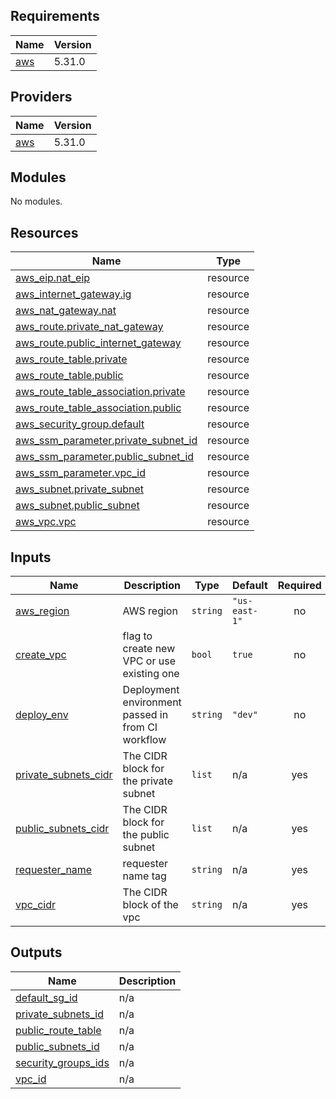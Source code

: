 <!-- BEGIN_TF_DOCS -->
## Requirements

| Name | Version |
|------|---------|
| <a name="requirement_aws"></a> [aws](#requirement\_aws) | 5.31.0 |

## Providers

| Name | Version |
|------|---------|
| <a name="provider_aws"></a> [aws](#provider\_aws) | 5.31.0 |

## Modules

No modules.

## Resources

| Name | Type |
|------|------|
| [aws_eip.nat_eip](https://registry.terraform.io/providers/hashicorp/aws/5.31.0/docs/resources/eip) | resource |
| [aws_internet_gateway.ig](https://registry.terraform.io/providers/hashicorp/aws/5.31.0/docs/resources/internet_gateway) | resource |
| [aws_nat_gateway.nat](https://registry.terraform.io/providers/hashicorp/aws/5.31.0/docs/resources/nat_gateway) | resource |
| [aws_route.private_nat_gateway](https://registry.terraform.io/providers/hashicorp/aws/5.31.0/docs/resources/route) | resource |
| [aws_route.public_internet_gateway](https://registry.terraform.io/providers/hashicorp/aws/5.31.0/docs/resources/route) | resource |
| [aws_route_table.private](https://registry.terraform.io/providers/hashicorp/aws/5.31.0/docs/resources/route_table) | resource |
| [aws_route_table.public](https://registry.terraform.io/providers/hashicorp/aws/5.31.0/docs/resources/route_table) | resource |
| [aws_route_table_association.private](https://registry.terraform.io/providers/hashicorp/aws/5.31.0/docs/resources/route_table_association) | resource |
| [aws_route_table_association.public](https://registry.terraform.io/providers/hashicorp/aws/5.31.0/docs/resources/route_table_association) | resource |
| [aws_security_group.default](https://registry.terraform.io/providers/hashicorp/aws/5.31.0/docs/resources/security_group) | resource |
| [aws_ssm_parameter.private_subnet_id](https://registry.terraform.io/providers/hashicorp/aws/5.31.0/docs/resources/ssm_parameter) | resource |
| [aws_ssm_parameter.public_subnet_id](https://registry.terraform.io/providers/hashicorp/aws/5.31.0/docs/resources/ssm_parameter) | resource |
| [aws_ssm_parameter.vpc_id](https://registry.terraform.io/providers/hashicorp/aws/5.31.0/docs/resources/ssm_parameter) | resource |
| [aws_subnet.private_subnet](https://registry.terraform.io/providers/hashicorp/aws/5.31.0/docs/resources/subnet) | resource |
| [aws_subnet.public_subnet](https://registry.terraform.io/providers/hashicorp/aws/5.31.0/docs/resources/subnet) | resource |
| [aws_vpc.vpc](https://registry.terraform.io/providers/hashicorp/aws/5.31.0/docs/resources/vpc) | resource |

## Inputs

| Name | Description | Type | Default | Required |
|------|-------------|------|---------|:--------:|
| <a name="input_aws_region"></a> [aws\_region](#input\_aws\_region) | AWS region | `string` | `"us-east-1"` | no |
| <a name="input_create_vpc"></a> [create\_vpc](#input\_create\_vpc) | flag to create new VPC or use existing one | `bool` | `true` | no |
| <a name="input_deploy_env"></a> [deploy\_env](#input\_deploy\_env) | Deployment environment passed in from CI workflow | `string` | `"dev"` | no |
| <a name="input_private_subnets_cidr"></a> [private\_subnets\_cidr](#input\_private\_subnets\_cidr) | The CIDR block for the private subnet | `list` | n/a | yes |
| <a name="input_public_subnets_cidr"></a> [public\_subnets\_cidr](#input\_public\_subnets\_cidr) | The CIDR block for the public subnet | `list` | n/a | yes |
| <a name="input_requester_name"></a> [requester\_name](#input\_requester\_name) | requester name tag | `string` | n/a | yes |
| <a name="input_vpc_cidr"></a> [vpc\_cidr](#input\_vpc\_cidr) | The CIDR block of the vpc | `string` | n/a | yes |

## Outputs

| Name | Description |
|------|-------------|
| <a name="output_default_sg_id"></a> [default\_sg\_id](#output\_default\_sg\_id) | n/a |
| <a name="output_private_subnets_id"></a> [private\_subnets\_id](#output\_private\_subnets\_id) | n/a |
| <a name="output_public_route_table"></a> [public\_route\_table](#output\_public\_route\_table) | n/a |
| <a name="output_public_subnets_id"></a> [public\_subnets\_id](#output\_public\_subnets\_id) | n/a |
| <a name="output_security_groups_ids"></a> [security\_groups\_ids](#output\_security\_groups\_ids) | n/a |
| <a name="output_vpc_id"></a> [vpc\_id](#output\_vpc\_id) | n/a |
<!-- END_TF_DOCS -->